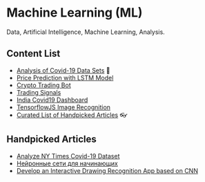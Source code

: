 # Machine Learning (ML)

Data, Artificial Intelligence, Machine Learning, Analysis.


## Content List

- [Analysis of Covid-19 Data Sets](https://github.com/Grievoushead/ML/tree/master/Covid19/Stats) 🦠
- [Price Prediction with LSTM Model](https://github.com/Grievoushead/ML/tree/master/Finance/PricePrediction)
- [Crypto Trading Bot](https://github.com/Grievoushead/ML/tree/master/Finance/TradingBot)
- [Trading Signals](https://github.com/Grievoushead/ML/tree/master/Finance/trading-signals/build)
- [India Covid19 Dashboard](https://github.com/Grievoushead/ML/tree/master/Covid19/Dashboard/covid19india-react-master)
- [TensorflowJS Image Recognition](https://github.com/Grievoushead/ML/tree/master/Image/tsjs-image-class)
- [Curated List of Handpicked Articles](https://github.com/Grievoushead/ML/tree/master#handpicked-articles) 👓

## Handpicked Articles

- [Analyze NY Times Covid-19 Dataset](https://towardsdatascience.com/analyze-ny-times-covid-19-dataset-86c802164210)
- [Нейронные сети для начинающих](https://habr.com/ru/post/312450/)
- [Develop an Interactive Drawing Recognition App based on CNN](https://towardsdatascience.com/develop-an-interactive-drawing-recognition-app-based-on-cnn-deploy-it-with-flask-95a805de10c0)
